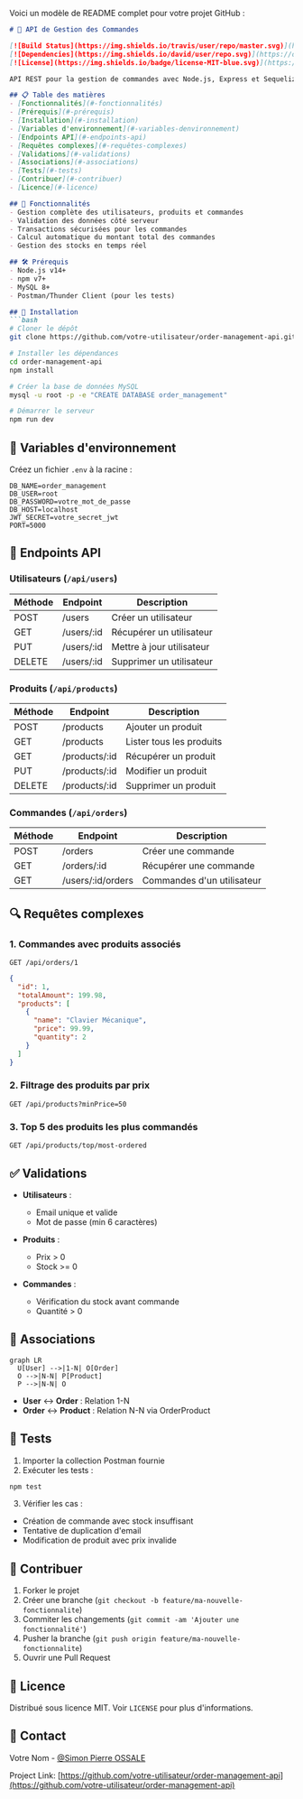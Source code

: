 Voici un modèle de README complet pour votre projet GitHub :

```markdown
# 🚀 API de Gestion des Commandes

[![Build Status](https://img.shields.io/travis/user/repo/master.svg)](https://travis-ci.org/user/repo)
[![Dependencies](https://img.shields.io/david/user/repo.svg)](https://david-dm.org/user/repo)
[![License](https://img.shields.io/badge/license-MIT-blue.svg)](https://opensource.org/licenses/MIT)

API REST pour la gestion de commandes avec Node.js, Express et Sequelize

## 📋 Table des matières
- [Fonctionnalités](#-fonctionnalités)
- [Prérequis](#-prérequis)
- [Installation](#-installation)
- [Variables d'environnement](#-variables-denvironnement)
- [Endpoints API](#-endpoints-api)
- [Requêtes complexes](#-requêtes-complexes)
- [Validations](#-validations)
- [Associations](#-associations)
- [Tests](#-tests)
- [Contribuer](#-contribuer)
- [Licence](#-licence)

## 🌟 Fonctionnalités
- Gestion complète des utilisateurs, produits et commandes
- Validation des données côté serveur
- Transactions sécurisées pour les commandes
- Calcul automatique du montant total des commandes
- Gestion des stocks en temps réel

## 🛠 Prérequis
- Node.js v14+
- npm v7+
- MySQL 8+
- Postman/Thunder Client (pour les tests)

## 🚀 Installation
```bash
# Cloner le dépôt
git clone https://github.com/votre-utilisateur/order-management-api.git

# Installer les dépendances
cd order-management-api
npm install

# Créer la base de données MySQL
mysql -u root -p -e "CREATE DATABASE order_management"

# Démarrer le serveur
npm run dev
```

## 🔧 Variables d'environnement
Créez un fichier `.env` à la racine :
```env
DB_NAME=order_management
DB_USER=root
DB_PASSWORD=votre_mot_de_passe
DB_HOST=localhost
JWT_SECRET=votre_secret_jwt
PORT=5000
```

## 📡 Endpoints API

### Utilisateurs (`/api/users`)
| Méthode | Endpoint       | Description                |
|---------|----------------|----------------------------|
| POST    | /users         | Créer un utilisateur       |
| GET     | /users/:id     | Récupérer un utilisateur   |
| PUT     | /users/:id     | Mettre à jour utilisateur  |
| DELETE  | /users/:id     | Supprimer un utilisateur   |

### Produits (`/api/products`)
| Méthode | Endpoint       | Description                |
|---------|----------------|----------------------------|
| POST    | /products      | Ajouter un produit         |
| GET     | /products      | Lister tous les produits   |
| GET     | /products/:id  | Récupérer un produit       |
| PUT     | /products/:id  | Modifier un produit        |
| DELETE  | /products/:id  | Supprimer un produit       |

### Commandes (`/api/orders`)
| Méthode | Endpoint             | Description                     |
|---------|----------------------|---------------------------------|
| POST    | /orders              | Créer une commande             |
| GET     | /orders/:id          | Récupérer une commande         |
| GET     | /users/:id/orders    | Commandes d'un utilisateur     |

## 🔍 Requêtes complexes
### 1. Commandes avec produits associés
```http
GET /api/orders/1
```
```json
{
  "id": 1,
  "totalAmount": 199.98,
  "products": [
    {
      "name": "Clavier Mécanique",
      "price": 99.99,
      "quantity": 2
    }
  ]
}
```

### 2. Filtrage des produits par prix
```http
GET /api/products?minPrice=50
```

### 3. Top 5 des produits les plus commandés
```http
GET /api/products/top/most-ordered
```

## ✅ Validations
- **Utilisateurs** :
  - Email unique et valide
  - Mot de passe (min 6 caractères)
  
- **Produits** :
  - Prix > 0
  - Stock >= 0
  
- **Commandes** :
  - Vérification du stock avant commande
  - Quantité > 0

## 🔗 Associations
```mermaid
graph LR
  U[User] -->|1-N| O[Order]
  O -->|N-N| P[Product]
  P -->|N-N| O
```

- **User** ↔ **Order** : Relation 1-N
- **Order** ↔ **Product** : Relation N-N via OrderProduct

## 🧪 Tests
1. Importer la collection Postman fournie
2. Exécuter les tests :
```bash
npm test
```
3. Vérifier les cas :
- Création de commande avec stock insuffisant
- Tentative de duplication d'email
- Modification de produit avec prix invalide

## 🤝 Contribuer
1. Forker le projet
2. Créer une branche (`git checkout -b feature/ma-nouvelle-fonctionnalite`)
3. Commiter les changements (`git commit -am 'Ajouter une fonctionnalité'`)
4. Pusher la branche (`git push origin feature/ma-nouvelle-fonctionnalite`)
5. Ouvrir une Pull Request

## 📄 Licence
Distribué sous licence MIT. Voir `LICENSE` pour plus d'informations.

## 📧 Contact
Votre Nom - [@Simon Pierre OSSALE](https://www.linkedin.com/in/ossale-simon-pierre)

Project Link: [https://github.com/votre-utilisateur/order-management-api](https://github.com/votre-utilisateur/order-management-api)
